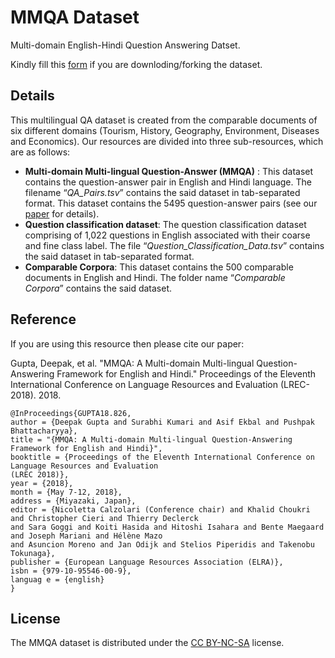 # MMQA Dataset

Multi-domain English-Hindi Question Answering Datset.

Kindly fill this [form](https://goo.gl/forms/5kwfmL0ISuIFZDyI3) if you are downloding/forking the dataset.

## Details

This multilingual QA dataset is created from the comparable documents of six different domains
(Tourism, History, Geography, Environment, Diseases and Economics). Our resources are
divided into three sub-resources, which are as follows:



   * **Multi-domain Multi-lingual Question-Answer (MMQA)** : This dataset contains the
question-answer pair in English and Hindi language. The filename “_QA_Pairs.tsv_”
contains the said dataset in tab-separated format. This dataset contains the 5495
question-answer pairs (see our [paper](https://www.aclweb.org/anthology/L18-1440.pdf) for details).
* **Question classification dataset**: The question classification dataset comprising of
1,022 questions in English associated with their coarse and fine class label. The file
“_Question_Classification_Data.tsv_” contains the said dataset in tab-separated format.
* **Comparable Corpora**: This dataset contains the 500 comparable documents in English
and Hindi. The folder name “_Comparable Corpora_” contains the said dataset.

              



## Reference

If you are using this resource then please cite our paper:

Gupta, Deepak, et al. "MMQA: A Multi-domain Multi-lingual Question-Answering
Framework for English and Hindi." Proceedings of the Eleventh International Conference
on Language Resources and Evaluation (LREC-2018). 2018.

```
@InProceedings{GUPTA18.826,
author = {Deepak Gupta and Surabhi Kumari and Asif Ekbal and Pushpak Bhattacharyya},
title = "{MMQA: A Multi-domain Multi-lingual Question-Answering Framework for English and Hindi}",
booktitle = {Proceedings of the Eleventh International Conference on Language Resources and Evaluation
(LREC 2018)},
year = {2018},
month = {May 7-12, 2018},
address = {Miyazaki, Japan},
editor = {Nicoletta Calzolari (Conference chair) and Khalid Choukri and Christopher Cieri and Thierry Declerck
and Sara Goggi and Koiti Hasida and Hitoshi Isahara and Bente Maegaard and Joseph Mariani and Hélène Mazo
and Asuncion Moreno and Jan Odijk and Stelios Piperidis and Takenobu Tokunaga},
publisher = {European Language Resources Association (ELRA)},
isbn = {979-10-95546-00-9},
languag e = {english}
}
```


## License
The MMQA dataset is distributed under the [CC BY-NC-SA](https://creativecommons.org/licenses/by-nc-sa/4.0/legalcode) license.
